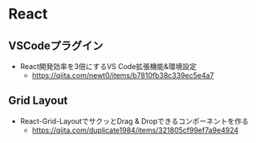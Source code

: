 # React

## VSCodeプラグイン

- React開発効率を3倍にするVS Code拡張機能&環境設定
  - https://qiita.com/newt0/items/b7810fb38c339ec5e4a7

## Grid Layout

- React-Grid-LayoutでサクッとDrag & Dropできるコンポーネントを作る
  - https://qiita.com/duplicate1984/items/321805cf99ef7a9e4924
